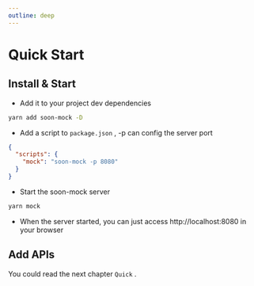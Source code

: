 ```yaml
---
outline: deep
---
```


# Quick Start

## Install & Start

- Add it to your project dev dependencies

```bash
yarn add soon-mock -D
```

- Add a script to `package.json` , -p can config the server port

```json
{
  "scripts": {
    "mock": "soon-mock -p 8080"
  }
}
```

- Start the soon-mock server

```bash
yarn mock
```

- When the server started, you can just access http://localhost:8080 in your browser

## Add APIs
You could read the next chapter `Quick`   .